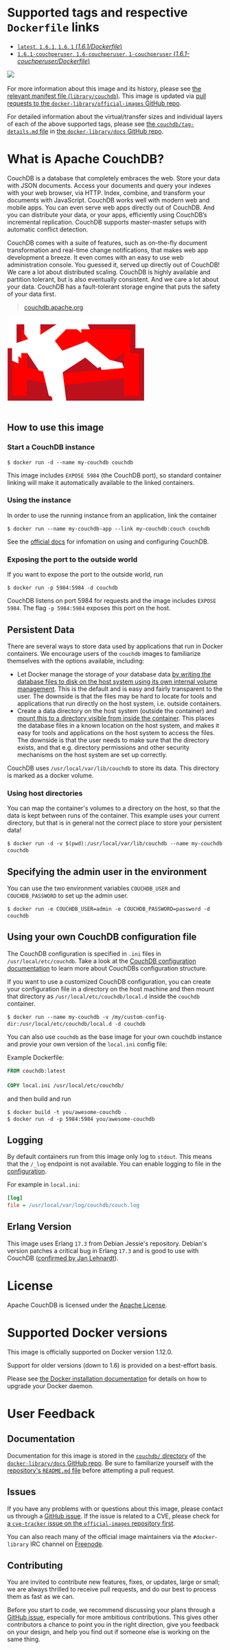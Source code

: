 # Supported tags and respective `Dockerfile` links

-	[`latest`, `1.6.1`, `1.6`, `1` (*1.6.1/Dockerfile*)](https://github.com/klaemo/docker-couchdb/blob/29ed69965ed616a9d0df9a6ffa081773d86c78bc/1.6.1/Dockerfile)
-	[`1.6.1-couchperuser`, `1.6-couchperuser`, `1-couchperuser` (*1.6.1-couchperuser/Dockerfile*)](https://github.com/klaemo/docker-couchdb/blob/29ed69965ed616a9d0df9a6ffa081773d86c78bc/1.6.1-couchperuser/Dockerfile)

[![](https://badge.imagelayers.io/couchdb:latest.svg)](https://imagelayers.io/?images=couchdb:latest,couchdb:1.6.1-couchperuser)

For more information about this image and its history, please see [the relevant manifest file (`library/couchdb`)](https://github.com/docker-library/official-images/blob/master/library/couchdb). This image is updated via [pull requests to the `docker-library/official-images` GitHub repo](https://github.com/docker-library/official-images/pulls?q=label%3Alibrary%2Fcouchdb).

For detailed information about the virtual/transfer sizes and individual layers of each of the above supported tags, please see [the `couchdb/tag-details.md` file](https://github.com/docker-library/docs/blob/master/couchdb/tag-details.md) in [the `docker-library/docs` GitHub repo](https://github.com/docker-library/docs).

# What is Apache CouchDB?

CouchDB is a database that completely embraces the web. Store your data with JSON documents. Access your documents and query your indexes with your web browser, via HTTP. Index, combine, and transform your documents with JavaScript. CouchDB works well with modern web and mobile apps. You can even serve web apps directly out of CouchDB. And you can distribute your data, or your apps, efficiently using CouchDB’s incremental replication. CouchDB supports master-master setups with automatic conflict detection.

CouchDB comes with a suite of features, such as on-the-fly document transformation and real-time change notifications, that makes web app development a breeze. It even comes with an easy to use web administration console. You guessed it, served up directly out of CouchDB! We care a lot about distributed scaling. CouchDB is highly available and partition tolerant, but is also eventually consistent. And we care a lot about your data. CouchDB has a fault-tolerant storage engine that puts the safety of your data first.

> [couchdb.apache.org](https://couchdb.apache.org)

![logo](https://raw.githubusercontent.com/docker-library/docs/2307451281c6b47b85abb3af9f0097e51c70a5be/couchdb/logo.png)

## How to use this image

### Start a CouchDB instance

```console
$ docker run -d --name my-couchdb couchdb
```

This image includes `EXPOSE 5984` (the CouchDB port), so standard container linking will make it automatically available to the linked containers.

### Using the instance

In order to use the running instance from an application, link the container

```console
$ docker run --name my-couchdb-app --link my-couchdb:couch couchdb
```

See the [official docs](http://docs.couchdb.org/en/1.6.1/) for infomation on using and configuring CouchDB.

### Exposing the port to the outside world

If you want to expose the port to the outside world, run

```console
$ docker run -p 5984:5984 -d couchdb
```

CouchDB listens on port 5984 for requests and the image includes `EXPOSE 5984`. The flag `-p 5984:5984` exposes this port on the host.

## Persistent Data

There are several ways to store data used by applications that run in Docker containers. We encourage users of the `couchdb` images to familiarize themselves with the options available, including:

-	Let Docker manage the storage of your database data [by writing the database files to disk on the host system using its own internal volume management](https://docs.docker.com/userguide/dockervolumes/#adding-a-data-volume). This is the default and is easy and fairly transparent to the user. The downside is that the files may be hard to locate for tools and applications that run directly on the host system, i.e. outside containers.
-	Create a data directory on the host system (outside the container) and [mount this to a directory visible from inside the container](https://docs.docker.com/userguide/dockervolumes/#mount-a-host-directory-as-a-data-volume). This places the database files in a known location on the host system, and makes it easy for tools and applications on the host system to access the files. The downside is that the user needs to make sure that the directory exists, and that e.g. directory permissions and other security mechanisms on the host system are set up correctly.

CouchDB uses `/usr/local/var/lib/couchdb` to store its data. This directory is marked as a docker volume.

### Using host directories

You can map the container's volumes to a directory on the host, so that the data is kept between runs of the container. This example uses your current directory, but that is in general not the correct place to store your persistent data!

```console
$ docker run -d -v $(pwd):/usr/local/var/lib/couchdb --name my-couchdb couchdb
```

## Specifying the admin user in the environment

You can use the two environment variables `COUCHDB_USER` and `COUCHDB_PASSWORD` to set up the admin user.

```console
$ docker run -e COUCHDB_USER=admin -e COUCHDB_PASSWORD=password -d couchdb
```

## Using your own CouchDB configuration file

The CouchDB configuration is specified in `.ini` files in `/usr/local/etc/couchdb`. Take a look at the [CouchDB configuration documentation](http://docs.couchdb.org/en/1.6.1/config/index.html) to learn more about CouchDBs configuration structure.

If you want to use a customized CouchDB configuration, you can create your configuration file in a directory on the host machine and then mount that directory as `/usr/local/etc/couchdb/local.d` inside the `couchdb` container.

```console
$ docker run --name my-couchdb -v /my/custom-config-dir:/usr/local/etc/couchdb/local.d -d couchdb
```

You can also use `couchdb` as the base image for your own couchdb instance and provie your own version of the `local.ini` config file:

Example Dockerfile:

```dockerfile
FROM couchdb:latest

COPY local.ini /usr/local/etc/couchdb/
```

and then build and run

```console
$ docker build -t you/awesome-couchdb .
$ docker run -d -p 5984:5984 you/awesome-couchdb
```

## Logging

By default containers run from this image only log to `stdout`. This means that the `/_log` endpoint is not available. You can enable logging to file in the [configuration](http://docs.couchdb.org/en/1.6.1/config/logging.html).

For example in `local.ini`:

```ini
[log]
file = /usr/local/var/log/couchdb/couch.log
```

## Erlang Version

This image uses Erlang `17.3` from Debian Jessie's repository. Debian's version patches a critical bug in Erlang `17.3` and is good to use with CouchDB ([confirmed by Jan Lehnardt](https://github.com/klaemo/docker-couchdb/issues/50#issuecomment-190832786)).

# License

Apache CouchDB is licensed under the [Apache License](https://github.com/apache/couchdb/blob/master/LICENSE).

# Supported Docker versions

This image is officially supported on Docker version 1.12.0.

Support for older versions (down to 1.6) is provided on a best-effort basis.

Please see [the Docker installation documentation](https://docs.docker.com/installation/) for details on how to upgrade your Docker daemon.

# User Feedback

## Documentation

Documentation for this image is stored in the [`couchdb/` directory](https://github.com/docker-library/docs/tree/master/couchdb) of the [`docker-library/docs` GitHub repo](https://github.com/docker-library/docs). Be sure to familiarize yourself with the [repository's `README.md` file](https://github.com/docker-library/docs/blob/master/README.md) before attempting a pull request.

## Issues

If you have any problems with or questions about this image, please contact us through a [GitHub issue](https://github.com/klaemo/docker-couchdb/issues). If the issue is related to a CVE, please check for [a `cve-tracker` issue on the `official-images` repository first](https://github.com/docker-library/official-images/issues?q=label%3Acve-tracker).

You can also reach many of the official image maintainers via the `#docker-library` IRC channel on [Freenode](https://freenode.net).

## Contributing

You are invited to contribute new features, fixes, or updates, large or small; we are always thrilled to receive pull requests, and do our best to process them as fast as we can.

Before you start to code, we recommend discussing your plans through a [GitHub issue](https://github.com/klaemo/docker-couchdb/issues), especially for more ambitious contributions. This gives other contributors a chance to point you in the right direction, give you feedback on your design, and help you find out if someone else is working on the same thing.
